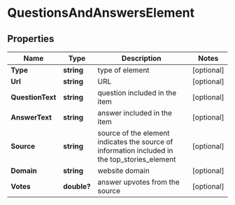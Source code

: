 # QuestionsAndAnswersElement


## Properties

| Name | Type | Description | Notes |
|------------ | ------------- | ------------- | -------------|
**Type** | **string** | type of element |[optional]|
**Url** | **string** | URL |[optional]|
**QuestionText** | **string** | question included in the item |[optional]|
**AnswerText** | **string** | answer included in the item |[optional]|
**Source** | **string** | source of the element<br>indicates the source of information included in the top_stories_element |[optional]|
**Domain** | **string** | website domain |[optional]|
**Votes** | **double?** | answer upvotes from the source |[optional]|